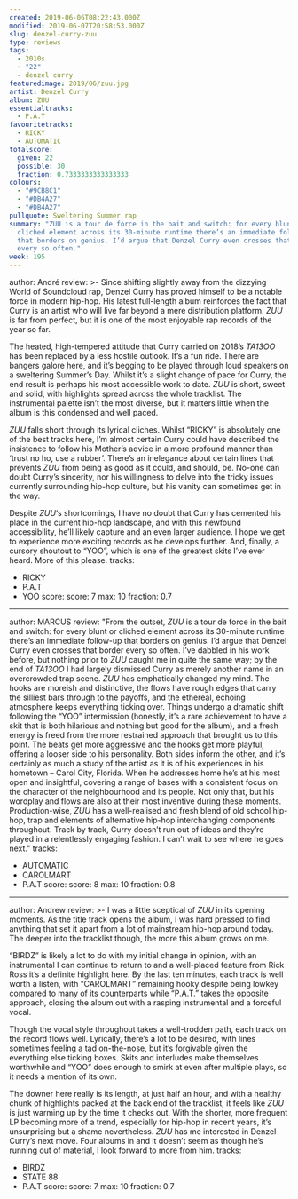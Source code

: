 ```yaml
---
created: 2019-06-06T08:22:43.000Z
modified: 2019-06-07T20:58:53.000Z
slug: denzel-curry-zuu
type: reviews
tags:
  - 2010s
  - "22"
  - denzel curry
featuredimage: 2019/06/zuu.jpg
artist: Denzel Curry
album: ZUU
essentialtracks:
  - P.A.T
favouritetracks:
  - RICKY
  - AUTOMATIC
totalscore:
  given: 22
  possible: 30
  fraction: 0.7333333333333333
colours:
  - "#9CB8C1"
  - "#DB4A27"
  - "#DB4A27"
pullquote: Sweltering Summer rap
summary: "ZUU is a tour de force in the bait and switch: for every blunt or
  cliched element across its 30-minute runtime there’s an immediate follow-up
  that borders on genius. I’d argue that Denzel Curry even crosses that border
  every so often."
week: 195
---
```

author: André
review: >-
  Since shifting slightly away from the dizzying World of Soundcloud rap, Denzel
  Curry has proved himself to be a notable force in modern hip-hop. His latest
  full-length album reinforces the fact that Curry is an artist who will live
  far beyond a mere distribution platform. *ZUU* is far from perfect, but it is
  one of the most enjoyable rap records of the year so far.

  The heated, high-tempered attitude that Curry carried on 2018’s *TA13OO* has been replaced by a less hostile outlook. It’s a fun ride. There are bangers galore here, and it’s begging to be played through loud speakers on a sweltering Summer’s Day. Whilst it’s a slight change of pace for Curry, the end result is perhaps his most accessible work to date. *ZUU* is short, sweet and solid, with highlights spread across the whole tracklist. The instrumental palette isn’t the most diverse, but it matters little when the album is this condensed and well paced.

  *ZUU* falls short through its lyrical cliches. Whilst “RICKY” is absolutely one of the best tracks here, I’m almost certain Curry could have described the insistence to follow his Mother’s advice in a more profound manner than ‘trust no ho, use a rubber’. There’s an inelegance about certain lines that prevents *ZUU* from being as good as it could, and should, be. No-one can doubt Curry’s sincerity, nor his willingness to delve into the tricky issues currently surrounding hip-hop culture, but his vanity can sometimes get in the way.

  Despite *ZUU*‘s shortcomings, I have no doubt that Curry has cemented his place in the current hip-hop landscape, and with this newfound accessibility, he’ll likely capture and an even larger audience. I hope we get to experience more exciting records as he develops further. And, finally, a cursory shoutout to “YOO”, which is one of the greatest skits I’ve ever heard. More of this please.
tracks:
  - RICKY
  - ­­P.A.T
  - ­­YOO
score:
  score: 7
  max: 10
  fraction: 0.7
---
author: MARCUS
review: "From the outset, *ZUU* is a tour de force in the bait and switch: for
  every blunt or cliched element across its 30-minute runtime there’s an
  immediate follow-up that borders on genius. I’d argue that Denzel Curry even
  crosses that border every so often. I’ve dabbled in his work before, but
  nothing prior to *ZUU* caught me in quite the same way; by the end of *TA13OO*
  I had largely dismissed Curry as merely another name in an overcrowded trap
  scene. *ZUU* has emphatically changed my mind. The hooks are moreish and
  distinctive, the flows have rough edges that carry the silliest bars through
  to the payoffs, and the ethereal, echoing atmosphere keeps everything ticking
  over. Things undergo a dramatic shift following the “YOO” intermission
  (honestly, it’s a rare achievement to have a skit that is both hilarious and
  nothing but good for the album), and a fresh energy is freed from the more
  restrained approach that brought us to this point. The beats get more
  aggressive and the hooks get more playful, offering a looser side to his
  personality. Both sides inform the other, and it’s certainly as much a study
  of the artist as it is of his experiences in his hometown – Carol City,
  Florida. When he addresses home he’s at his most open and insightful, covering
  a range of bases with a consistent focus on the character of the neighbourhood
  and its people. Not only that, but his wordplay and flows are also at their
  most inventive during these moments. Production-wise, *ZUU* has a
  well-realised and fresh blend of old school hip-hop, trap and elements of
  alternative hip-hop interchanging components throughout. Track by track, Curry
  doesn’t run out of ideas and they’re played in a relentlessly engaging
  fashion. I can’t wait to see where he goes next."
tracks:
  - AUTOMATIC
  - ­­CAROLMART
  - ­­P.A.T
score:
  score: 8
  max: 10
  fraction: 0.8
---
author: Andrew
review: >-
  I was a little sceptical of *ZUU* in its opening moments. As the title track
  opens the album, I was hard pressed to find anything that set it apart from a
  lot of mainstream hip-hop around today. The deeper into the tracklist though,
  the more this album grows on me.

  “BIRDZ” is likely a lot to do with my initial change in opinion, with an instrumental I can continue to return to and a well-placed feature from Rick Ross it’s a definite highlight here. By the last ten minutes, each track is well worth a listen, with “CAROLMART” remaining hooky despite being lowkey compared to many of its counterparts while “P.A.T.” takes the opposite approach, closing the album out with a rasping instrumental and a forceful vocal.

  Though the vocal style throughout takes a well-trodden path, each track on the record flows well. Lyrically, there’s a lot to be desired, with lines sometimes feeling a tad on-the-nose, but it’s forgivable given the everything else ticking boxes. Skits and interludes make themselves worthwhile and “YOO” does enough to smirk at even after multiple plays, so it needs a mention of its own.

  The downer here really is its length, at just half an hour, and with a healthy chunk of highlights packed at the back end of the tracklist, it feels like *ZUU* is just warming up by the time it checks out. With the shorter, more frequent LP becoming more of a trend, especially for hip-hop in recent years, it’s unsurprising but a shame nevertheless. *ZUU* has me interested in Denzel Curry’s next move. Four albums in and it doesn’t seem as though he’s running out of material, I look forward to more from him.
tracks:
  - BIRDZ
  - ­­STATE 88
  - ­­P.A.T
score:
  score: 7
  max: 10
  fraction: 0.7
